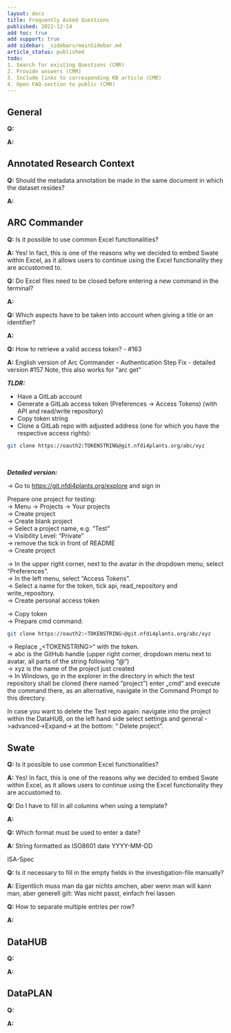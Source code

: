 ```yaml
---
layout: docs
title: Frequently Asked Questions
published: 2022-12-14
add toc: true 
add support: true 
add sidebar: _sidebars/mainSidebar.md
article_status: published
todo: 
1. Search for existing Questions (CMR)
2. Provide answers (CMR)
3. Include links to corresponding KB article (CMR)
4. Open FAQ-section to public (CMR)
---
```


## General

**Q:**  

**A:**  

## Annotated Research Context

**Q:**  Should the metadata annotation be made in the same document in which the dataset resides? 

**A:**  

## ARC Commander

**Q:**  Is it possible to use common Excel functionalities?


**A:**  Yes! In fact, this is one of the reasons why we decided to embed Swate within Excel, as it allows users to continue using the Excel functionality they are accustomed to. 

**Q:**  Do Excel files need to be closed before entering a new command in the terminal?

**A:**

**Q:**  Which aspects have to be taken into account when giving a title or an identifier?

**A:**

**Q:** How to retrieve a valid access token? - #163

**A:** English version of Arc Commander - Authentication Step Fix - detailed version #157
Note, this also works for "arc get"
<br>

___TLDR:___

- Have a GitLab account
- Generate a GitLab access token (Preferences -> Access Tokens) (with API and read/write repository)
- Copy token string
- Clone a GitLab repo with adjusted address (one for which you have the respective access rights): 

```BASH
git clone https://oauth2:TOKENSTRING@git.nfdi4plants.org/abc/xyz
```
<br>

___Detailed version:___

-> Go to https://git.nfdi4plants.org/explore and sign in

Prepare one project for testing:<br>
-> Menu -> Projects -> Your projects<br>
-> Create project<br>
-> Create blank project<br>
-> Select a project name, e.g. “Test"<br>
-> Visibility Level: “Private”<br>
-> remove the tick in front of README<br>
-> Create project<br>

-> In the upper right corner, next to the avatar in the dropdown menu, select “Preferences”.<br>
-> In the left menu, select “Access Tokens”.<br>
-> Select a name for the token, tick api, read_repository and write_repository.<br>
-> Create personal access token<br>

-> Copy token<br>
-> Prepare cmd command: <br>
```BASH
git clone https://oauth2:<TOKENSTRING>@git.nfdi4plants.org/abc/xyz
```
-> Replace „\<TOKENSTRING>“ with the token.<br>
-> abc is the GitHub handle (upper right corner, dropdown menu next to avatar, all parts of the string following “@“)<br>
-> xyz is the name of the project just created<br>
-> In Windows, go in the explorer in the directory in which the test repository shall be cloned (here named “project”)
enter „cmd“ and execute the command there, as an alternative, navigate in the Command Prompt to this directory.<br>

In case you want to delete the Test repo again: navigate into the project within the DataHUB, on the left hand side select settings and general
->advanced->Expand-> at the bottom: “ Delete project”.

## Swate

**Q:**  Is it possible to use common Excel functionalities?


**A:**  Yes! In fact, this is one of the reasons why we decided to embed Swate within Excel, as it allows users to continue using the Excel functionality they are accustomed to. 

**Q:**  Do I have to fill in all columns when using a template?

**A:**  

**Q:**  Which format must be used to enter a date?

**A:**  String formatted as ISO8601 date
YYYY-MM-DD

ISA-Spec

**Q:**  Is it necessary to fill in the empty fields in the investigation-file manually? 

**A:** Eigentlich muss man da gar nichts amchen, aber wenn man will kann man, aber generell gilt: Was nicht passt, einfach frei lassen

**Q:**  How to separate multiple entries per row? 

**A:**  

## DataHUB

**Q:**  


**A:**  

## DataPLAN

**Q:**  


**A:**  

